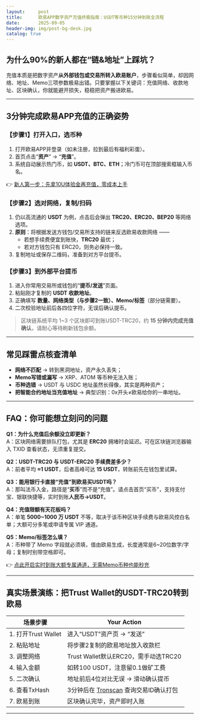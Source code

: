 ```yaml
---
layout:     post
title:      欧易APP数字资产充值终极指南：USDT等币种15分钟到账全流程
date:       2025-09-05
header-img: img/post-bg-desk.jpg
catalog: true
---
```


## 为什么90%的新人都在“链&地址”上踩坑？  
充值本质是把数字资产**从外部钱包或交易所转入欧易账户**，步骤看似简单，却因网络、地址、Memo三项参数极易出错。只要掌握以下关键词：充值网络、收款地址、区块确认，你就能避开损失，稳稳把资产搬进欧易。

---

## 3分钟完成欧易APP充值的正确姿势

### 【步骤1】打开入口，选币种
1. 打开欧易APP并登录（如未注册，拉到最后有福利彩蛋）。  
2. 首页点击“**资产**” → “**充值**”。  
3. 系统自动展示热门币，如 **USDT、BTC、ETH**；冷门币可在顶部搜索框输入币名。

👉 [新人第一步：先拿10U体验金再充值，零成本上手](https://okxdog.com/)

### 【步骤2】选对网络，复制/扫码
1. 仍以高流通的 **USDT** 为例，点击后会弹出 **TRC20、ERC20、BEP20** 等网络选项。  
2. **原则**：将根据发送方钱包/交易所支持的链来反选欧易收款网络 ——  
   - 若想手续费便宜到账快，**TRC20** 最优；  
   - 若对方钱包只有 ERC20，则务必保持一致。  
3. 复制地址或保存二维码，准备到对方平台提币。

### 【步骤3】到外部平台提币
1. 进入你常用交易所或钱包的“**提币/发送**”页面。  
2. 粘贴刚才复制的 **USDT 收款地址**。  
3. 正确填写 **数量、网络类型（与步骤2一致）、Memo/标签**（部分链需要）。  
4. 二次校验地址前后各四位字符，无误后确认提币。  

> 区块链系统平均 1~3 个区块即可到账USDT-TRC20，约 **15 分钟内完成充值确认**，请耐心等待刷新钱包余额。

---

## 常见踩雷点核查清单  
- **网络不匹配** → 转到黑洞地址，资产永久丢失；  
- **Memo写错或漏写** → XRP、ATOM 等币种无法入账；  
- **币种选错** → USDT 与 USDC 地址虽然长得像，其实是两种资产；  
- **把智能合约地址当充值地址** → 典型识别：0x开头≠欧易给你的一串地址。

---

## FAQ：你可能想立刻问的问题

**Q1：为什么充值后余额没立即更新？**  
A：区块网络需要排队打包，尤其是 **ERC20** 拥堵时会延迟。可在区块链浏览器输入 TXID 查看状态，无须重复提交。

**Q2：USDT-TRC20 与 USDT-ERC20 手续费差多少？**  
A：前者平均 **≈1 USDT**，后者高峰可达 **15 USDT**，转账前先在钱包里试算。

**Q3：能用银行卡直接“充值”到欧易买USDT吗？**  
A：那叫法币入金，路径是“**买币**”而不是“充值”。请点击首页“买币”，支持支付宝、银联快捷等，实时到账**人民币→USDT**。

**Q4：充值限额有天花板吗？**  
A：单笔 **5000~1000 万 USDT** 不等，取决于该币种区块手续费与欧易风控白名单；大额可分多笔或申请专属 VIP 通道。

**Q5：Memo/标签怎么填？**  
A：币种带了 Memo 字段就必须填，值由欧易生成，长度通常是6~20位数字/字母；复制时别带空格即可。

👉 [点此开启实时到账大额专属通道，无需Memo币种也能秒充](https://okxdog.com/)

---

## 真实场景演练：把Trust Wallet的USDT-TRC20转到欧易

| 场景步骤 | Your Action |
|---|---|
| 1. 打开Trust Wallet | 进入“USDT”资产页 → “发送” |
| 2. 粘贴地址 | 将步骤2复制的欧易地址放入收款栏 |
| 3. 调整网络 | Trust Wallet默认ERC20，需手动选TRC20 |
| 4. 输入金额 | 如转100 USDT，注意留0.1做矿工费 |
| 5. 二次确认 | 地址前后4位对比无误 → 滑动确认提币 |
| 6. 查看TxHash | 3分钟后在 [Tronscan](https://tronscan.org) 查询交易ID确认打包 |
| 7. 欧易到账 | 区块确认完毕，资产即时入账 |

---